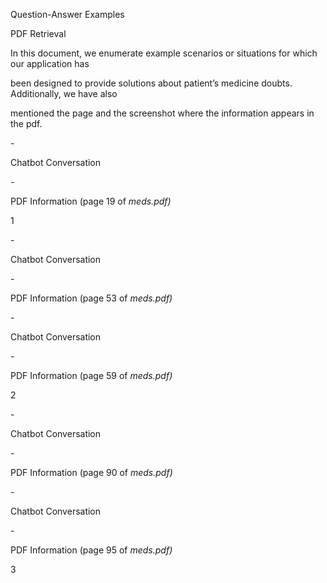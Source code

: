 ﻿<a name="br1"></a> 

Question-Answer Examples

PDF Retrieval

In this document, we enumerate example scenarios or situations for which our application has

been designed to provide solutions about patient’s medicine doubts. Additionally, we have also

mentioned the page and the screenshot where the information appears in the pdf.

\-

Chatbot Conversation

\-

PDF Information (page 19 of *meds.pdf)*

1



<a name="br2"></a> 

\-

Chatbot Conversation

\-

PDF Information (page 53 of *meds.pdf)*

\-

Chatbot Conversation

\-

PDF Information (page 59 of *meds.pdf)*

2



<a name="br3"></a> 

\-

Chatbot Conversation

\-

PDF Information (page 90 of *meds.pdf)*

\-

Chatbot Conversation

\-

PDF Information (page 95 of *meds.pdf)*

3

